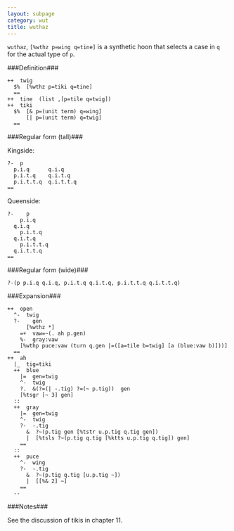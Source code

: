 ```yaml
---
layout: subpage
category: wut
title: wuthaz
---
```


`wuthaz`, `[%wthz p=wing q=tine]` is a synthetic hoon that
selects a case in `q` for the actual type of `p`.

###Definition###

    ++  twig  
      $%  [%wthz p=tiki q=tine]
      ==
    ++  tine  (list ,[p=tile q=twig])
    ++  tiki
      $%  [& p=(unit term) q=wing]
          [| p=(unit term) q=twig]
      ==

###Regular form (tall)###

Kingside:

    ?-  p
      p.i.q      q.i.q
      p.i.t.q    q.i.t.q
      p.i.t.t.q  q.i.t.t.q
    ==

Queenside:

    ?-    p
        p.i.q      
      q.i.q
        p.i.t.q    
      q.i.t.q
        p.i.t.t.q  
      q.i.t.t.q
    ==

###Regular form (wide)###

    ?-(p p.i.q q.i.q, p.i.t.q q.i.t.q, p.i.t.t.q q.i.t.t.q)

###Expansion###
    
    ++  open
      ^-  twig
      ?-    gen
          [%wthz *]
        =+  vaw=~(. ah p.gen)
        %-  gray:vaw
        [%wthp puce:vaw (turn q.gen |=([a=tile b=twig] [a (blue:vaw b)]))]
      ==
    ++  ah
      |_  tig=tiki
      ++  blue
        |=  gen=twig 
        ^-  twig
        ?.  &(?=(| -.tig) ?=(~ p.tig))  gen
        [%tsgr [~ 3] gen]
      ::
      ++  gray
        |=  gen=twig
        ^-  twig
        ?-  -.tig
          &  ?~(p.tig gen [%tstr u.p.tig q.tig gen])
          |  [%tsls ?~(p.tig q.tig [%ktts u.p.tig q.tig]) gen]
        ==
      ::
      ++  puce
        ^-  wing
        ?-  -.tig
          &  ?~(p.tig q.tig [u.p.tig ~])
          |  [[%& 2] ~]
        ==
      --

###Notes###

See the discussion of tikis in chapter 11.
